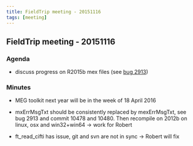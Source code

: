 ```yaml
---
title: FieldTrip meeting - 20151116
tags: [meeting]
---
```


## FieldTrip meeting - 20151116

### Agenda

- discuss progress on R2015b mex files (see [bug 2913](http://bugzilla.fieldtriptoolbox.org/show_bug.cgi?id=2913))

### Minutes

- MEG toolkit next year will be in the week of 18 April 2016

- mxErrMsgTxt should be consistently replaced by mexErrMsgTxt, see bug 2913 and commit 10478 and 10480. Then recompile on 2012b on linux, osx and win32+win64 -> work for Robert

- ft_read_cifti has issue, git and svn are not in sync -> Robert will fix
